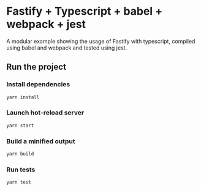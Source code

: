 # Fastify + Typescript + babel + webpack + jest

A modular example showing the usage of Fastify with typescript, compiled using babel and webpack and tested using jest.

## Run the project

### Install dependencies

``` bash
yarn install
```

### Launch hot-reload server

``` bash
yarn start
```

### Build a minified output

``` bash 
yarn build
```

### Run tests

``` bash
yarn test
```

